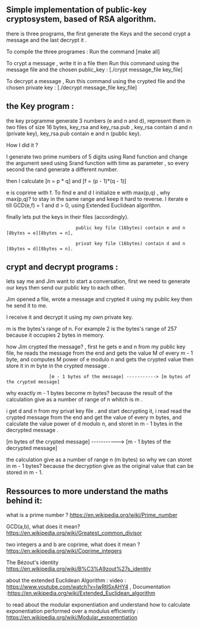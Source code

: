 ## Simple implementation of  public-key cryptosystem, based of RSA algorithm.
there is three programs, the first generate the Keys and the second crypt a message and the last decrypt it .

To compile the three programes : Run the command [make all]

To crypt a message , write it in a file then Run this command using the message file and the chosen public_key : [./crypt message_file key_file]

To decrypt a message , Run this command using the crypted file and the chosen private key : [./decrypt message_file key_file]

## the Key program :
the key programme generate 3 numbers (e and n and d), represent them in two files of size 16 bytes, key_rsa and key_rsa.pub , key_rsa contain d and n (private key), key_rsa.pub contain e and n (public key).

How I did it ?

I generate two prime numbers of 5 digits using Rand function and change the argument seed using Srand function with time as parameter , so every second the rand generate a different number.

then I calculate [n = p * q] and [f = (p - 1)*(q - 1)]

e is coprime with f. To find e and d I initialize e with max(p,q) , why max(p,q)? to stay in the same range and keep it hard to reverse. I iterate e till GCD(e,f) = 1 and d > 0,  using Extended Euclidean algorithm.

finally lets put the keys in their files (accordingly). 
                              
                              public key file (16bytes) contain e and n [8bytes = e][8bytes = n],

                              privat key file (16bytes) contain d and n [8bytes = d][8bytes = n].

## crypt and decrypt programs : 
lets say me and Jim want to start a conversation, first we need to generate our keys then send our public key to each other.

Jim opened a file, wrote a message and crypted it using my public key then he send it to me.

I receive it and decrypt it using my own private key.

m is the bytes's range of n. For example 2 is the bytes's range of 257 because it occupies 2 bytes in memory.

how Jim crypted the message? , first he gets e and n from my public key file, he reads the message from the end and gets the value M of every m - 1 byte, and computes M power of e modulo n and gets the crypted value then store it in m byte in the crypted message .

                    [m - 1 bytes of the message] -----------> [m bytes of the crypted message]

why exactly m - 1 bytes become m bytes? because the result of the calculation give as a number of range of n whitch is m .

i get d and n from my privat key file . and start decrypting it, i read read the crypted message from the end and get the value of every m bytes, and calculate the value power of d modulo n, and storet in m - 1 bytes in the decrypted message .

[m bytes of the crypted message] -----------> [m - 1 bytes of the decrypted message]

the calculation give as a number of range n (m bytes) so why we can storet in m - 1 bytes? because the decryption give as the original value that can be stored in m - 1.

## Ressources to more understand the maths behind it:

what is a prime number ? https://en.wikipedia.org/wiki/Prime_number 

GCD(a,b), what does it mean? https://en.wikipedia.org/wiki/Greatest_common_divisor

two integers a and b are coprime, what does it mean ? https://en.wikipedia.org/wiki/Coprime_integers

The Bézout's identity  https://en.wikipedia.org/wiki/B%C3%A9zout%27s_identity

about the extended Euclidean Algorithm : video : https://www.youtube.com/watch?v=IwRtISxAHY4 , Documentation :https://en.wikipedia.org/wiki/Extended_Euclidean_algorithm

to read about the modular exponentiation and understand how to calculate exponentiation performed over a modulus efficiently : https://en.wikipedia.org/wiki/Modular_exponentiation



